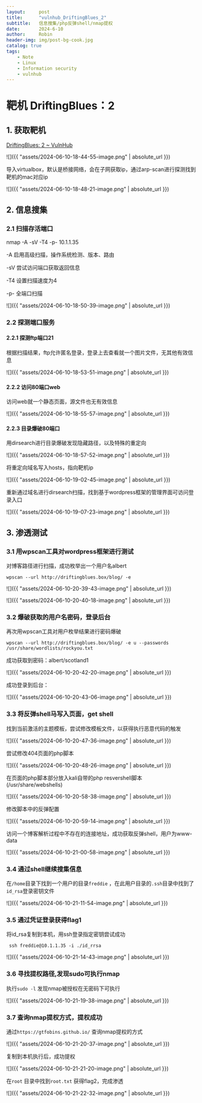 ```yaml
---
layout:     post
title:      "vulnhub_DriftingBlues_2"
subtitle:   信息搜集/php反弹shell/nmap提权
date:       2024-6-10
author:     Robin
header-img: img/post-bg-cook.jpg
catalog: true
tags:
    - Note
    - Linux
    - Information security
    - vulnhub
---
```

# 靶机 DriftingBlues：2

## 1. 获取靶机

[DriftingBlues: 2 ~ VulnHub](https://www.vulnhub.com/entry/driftingblues-2,634/)

![]({{ "assets/2024-06-10-18-44-55-image.png" | absolute_url }})

导入virtualbox，默认是桥接网络，会在子网获取ip，通过arp-scan进行探测找到靶机的mac对应ip

![]({{ "assets/2024-06-10-18-48-21-image.png" | absolute_url }})

## 2. 信息搜集

### 2.1 扫描存活端口

nmap -A -sV -T4 -p- 10.1.1.35

-A 启用高级扫描，操作系统检测、版本、路由

-sV 尝试访问端口获取返回信息

-T4 设置扫描速度为4

-p- 全端口扫描

![]({{ "assets/2024-06-10-18-50-39-image.png" | absolute_url }})

### 2.2 探测端口服务

#### 2.2.1 探测ftp端口21

根据扫描结果，ftp允许匿名登录，登录上去查看就一个图片文件，无其他有效信息

![]({{ "assets/2024-06-10-18-53-51-image.png" | absolute_url }})

#### 2.2.2 访问80端口web

访问web就一个静态页面，源文件也无有效信息

![]({{ "assets/2024-06-10-18-55-57-image.png" | absolute_url }})

#### 2.2.3 目录爆破80端口

用dirsearch进行目录爆破发现隐藏路径，以及特殊的重定向

![]({{ "assets/2024-06-10-18-57-52-image.png" | absolute_url }})

将重定向域名写入hosts，指向靶机ip

![]({{ "assets/2024-06-10-19-02-45-image.png" | absolute_url }})

重新通过域名进行dirsearch扫描，找到基于wordpress框架的管理界面可访问登录入口

![]({{ "assets/2024-06-10-19-07-23-image.png" | absolute_url }})

## 3. 渗透测试

### 3.1 用wpscan工具对wordpress框架进行测试

对博客路径进行扫描，成功枚举出一个用户名albert

```wpscan
wpscan --url http://driftingblues.box/blog/ -e
```

![]({{ "assets/2024-06-10-20-39-43-image.png" | absolute_url }})

![]({{ "assets/2024-06-10-20-40-18-image.png" | absolute_url }})

### 3.2 爆破获取的用户名密码，登录后台

再次用wpscan工具对用户枚举结果进行密码爆破

```
wpscan --url http://driftingblues.box/blog/ -e u --passwords /usr/share/wordlists/rockyou.txt
```

成功获取到密码：albert/scotland1

![]({{ "assets/2024-06-10-20-42-20-image.png" | absolute_url }})

成功登录到后台：

![]({{ "assets/2024-06-10-20-43-06-image.png" | absolute_url }})

### 3.3 将反弹shell马写入页面，get shell

找到当前激活的主题模板，尝试修改模板文件，以获得执行恶意代码的触发

![]({{ "assets/2024-06-10-20-47-36-image.png" | absolute_url }})

尝试修改404页面的php脚本

![]({{ "assets/2024-06-10-20-48-26-image.png" | absolute_url }})

在页面的php脚本部分放入kali自带的php resvershell脚本(/usr/share/webshells)

![]({{ "assets/2024-06-10-20-58-38-image.png" | absolute_url }})

修改脚本中的反弹配置

![]({{ "assets/2024-06-10-20-59-14-image.png" | absolute_url }})

访问一个博客解析过程中不存在的连接地址，成功获取反弹shell，用户为www-data

![]({{ "assets/2024-06-10-21-00-58-image.png" | absolute_url }})

### 3.4 通过shell继续搜集信息

在`/home`目录下找到一个用户的目录`freddie` ，在此用户目录的`.ssh`目录中找到了`id_rsa`登录密钥文件

![]({{ "assets/2024-06-10-21-11-54-image.png" | absolute_url }})

### 3.5 通过凭证登录获得flag1

将id_rsa复制到本机，用ssh登录指定密钥尝试成功

```
 ssh freddie@10.1.1.35 -i ./id_rrsa
```

![]({{ "assets/2024-06-10-21-14-43-image.png" | absolute_url }})

### 3.6 寻找提权路径,发现sudo可执行nmap

执行`sudo -l` 发现nmap被授权在无密码下可执行

![]({{ "assets/2024-06-10-21-19-38-image.png" | absolute_url }})

### 3.7 查询nmap提权方式，提权成功

通过`https://gtfobins.github.io/` 查询nmap提权的方式

 ![]({{ "assets/2024-06-10-21-20-37-image.png" | absolute_url }})

复制到本机执行后，成功提权

![]({{ "assets/2024-06-10-21-21-20-image.png" | absolute_url }})

在`root` 目录中找到`root.txt` 获得flag2，完成渗透

![]({{ "assets/2024-06-10-21-22-32-image.png" | absolute_url }})
